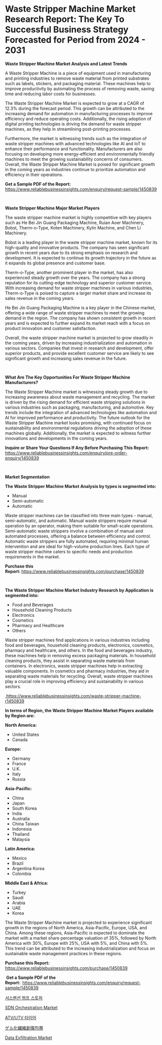 <p><h1>Waste Stripper Machine Market Research Report: The Key To Successful Business Strategy Forecasted for Period from 2024 - 2031</h1></p><p><strong>Waste Stripper Machine Market Analysis and Latest Trends</strong></p>
<p><p>A Waste Stripper Machine is a piece of equipment used in manufacturing and printing industries to remove waste material from printed substrates such as labels, stickers, and packaging material. These machines help to improve productivity by automating the process of removing waste, saving time and reducing labor costs for businesses.</p><p>The Waste Stripper Machine Market is expected to grow at a CAGR of 12.3% during the forecast period. This growth can be attributed to the increasing demand for automation in manufacturing processes to improve efficiency and reduce operating costs. Additionally, the rising adoption of digital printing technologies is driving the demand for waste stripper machines, as they help in streamlining post-printing processes.</p><p>Furthermore, the market is witnessing trends such as the integration of waste stripper machines with advanced technologies like AI and IoT to enhance their performance and functionality. Manufacturers are also focusing on developing more energy-efficient and environmentally friendly machines to meet the growing sustainability concerns of consumers. Overall, the Waste Stripper Machine Market is poised for significant growth in the coming years as industries continue to prioritize automation and efficiency in their operations.</p></p>
<p><strong>Get a Sample PDF of the Report:&nbsp;</strong> <a href="https://www.reliablebusinessinsights.com/enquiry/request-sample/1450839">https://www.reliablebusinessinsights.com/enquiry/request-sample/1450839</a></p>
<p>&nbsp;</p>
<p><strong>Waste Stripper Machine Major Market Players</strong></p>
<p><p>The waste stripper machine market is highly competitive with key players such as He Bei Jin Guang Packaging Machine, Ruian Aoer Machinery, Bobst, Therm-o-Type, Koten Machinery, Kylin Machine, and Chen Li Machinery. </p><p>Bobst is a leading player in the waste stripper machine market, known for its high-quality and innovative products. The company has seen significant growth in recent years due to its strong emphasis on research and development. It is expected to continue its growth trajectory in the future as it expands its global presence and customer base.</p><p>Therm-o-Type, another prominent player in the market, has also experienced steady growth over the years. The company has a strong reputation for its cutting-edge technology and superior customer service. With increasing demand for waste stripper machines in various industries, Therm-o-Type is poised to capture a larger market share and increase its sales revenue in the coming years.</p><p>He Bei Jin Guang Packaging Machine is a key player in the Chinese market, offering a wide range of waste stripper machines to meet the growing demand in the region. The company has shown consistent growth in recent years and is expected to further expand its market reach with a focus on product innovation and customer satisfaction.</p><p>Overall, the waste stripper machine market is projected to grow steadily in the coming years, driven by increasing industrialization and automation in various sectors. Companies that invest in research and development, offer superior products, and provide excellent customer service are likely to see significant growth and increasing sales revenue in the future.</p></p>
<p>&nbsp;</p>
<p><strong>What Are The Key Opportunities For Waste Stripper Machine Manufacturers?</strong></p>
<p><p>The Waste Stripper Machine market is witnessing steady growth due to increasing awareness about waste management and recycling. The market is driven by the rising demand for efficient waste stripping solutions in various industries such as packaging, manufacturing, and automotive. Key trends include the integration of advanced technologies like automation and AI for improved performance and productivity. The future outlook for the Waste Stripper Machine market looks promising, with continued focus on sustainability and environmental regulations driving the adoption of these machines globally. Additionally, the market is expected to witness further innovations and developments in the coming years.</p></p>
<p><strong>Inquire or Share Your Questions If Any Before Purchasing This Report:</strong> <a href="https://www.reliablebusinessinsights.com/enquiry/pre-order-enquiry/1450839">https://www.reliablebusinessinsights.com/enquiry/pre-order-enquiry/1450839</a></p>
<p>&nbsp;</p>
<p><strong>Market Segmentation</strong></p>
<p><strong>The Waste Stripper Machine Market Analysis by types is segmented into:</strong></p>
<p><ul><li>Manual</li><li>Semi-automatic</li><li>Automatic</li></ul></p>
<p><p>Waste stripper machines can be classified into three main types - manual, semi-automatic, and automatic. Manual waste strippers require manual operation by an operator, making them suitable for small-scale operations. Semi-automatic waste strippers involve a combination of manual and automated processes, offering a balance between efficiency and control. Automatic waste strippers are fully automated, requiring minimal human intervention and are ideal for high-volume production lines. Each type of waste stripper machine caters to specific needs and production requirements in the market.</p></p>
<p><strong>Purchase this Report:&nbsp;</strong><a href="https://www.reliablebusinessinsights.com/purchase/1450839">https://www.reliablebusinessinsights.com/purchase/1450839</a></p>
<p>&nbsp;</p>
<p><strong>The Waste Stripper Machine Market Industry Research by Application is segmented into:</strong></p>
<p><ul><li>Food and Beverages</li><li>Household Cleaning Products</li><li>Electronics</li><li>Cosmetics</li><li>Pharmacy and Healthcare</li><li>Others</li></ul></p>
<p><p>Waste stripper machines find applications in various industries including food and beverages, household cleaning products, electronics, cosmetics, pharmacy and healthcare, and others. In the food and beverages industry, these machines help in removing excess packaging materials. In household cleaning products, they assist in separating waste materials from containers. In electronics, waste stripper machines help in extracting valuable components. In cosmetics and pharmacy industries, they aid in separating waste materials for recycling. Overall, waste stripper machines play a crucial role in improving efficiency and sustainability in various sectors.</p></p>
<p><a href="https://www.reliablebusinessinsights.com/waste-stripper-machine-r1450839">&nbsp;https://www.reliablebusinessinsights.com/waste-stripper-machine-r1450839</a></p>
<p><strong>In terms of Region, the Waste Stripper Machine Market Players available by Region are:</strong></p>
<p>
    <p> <strong> North America: </strong>
        <ul>
            <li>United States</li>
            <li>Canada</li>
        </ul>
        </p> 
    <p> <strong> Europe: </strong>
        <ul>
            <li>Germany</li>
            <li>France</li>
            <li>U.K.</li>
            <li>Italy</li>
            <li>Russia</li>
        </ul>
        </p> 
    <p> <strong> Asia-Pacific: </strong>
        <ul>
            <li>China</li>
            <li>Japan</li>
            <li>South Korea</li>
            <li>India</li>
            <li>Australia</li>
            <li>China Taiwan</li>
            <li>Indonesia</li>
            <li>Thailand</li>
            <li>Malaysia</li>
        </ul>
        </p> 
    <p> <strong> Latin America: </strong>
        <ul>
            <li>Mexico</li>
            <li>Brazil</li>
            <li>Argentina Korea</li>
            <li>Colombia</li>
        </ul>
        </p> 
    <p> <strong> Middle East & Africa: </strong>
        <ul>
            <li>Turkey</li>
            <li>Saudi</li>
            <li>Arabia</li>
            <li>UAE</li>
            <li>Korea</li>
        </ul>
    </p>
    </p>
<p><p>The Waste Stripper Machine market is projected to experience significant growth in the regions of North America, Asia-Pacific, Europe, USA, and China. Among these regions, Asia-Pacific is expected to dominate the market with a market share percentage valuation of 35%, followed by North America with 30%, Europe with 25%, USA with 5%, and China with 5%. This trend can be attributed to the increasing industrialization and focus on sustainable waste management practices in these regions.</p></p>
<p><strong>Purchase this Report: </strong><a href="https://www.reliablebusinessinsights.com/purchase/1450839">https://www.reliablebusinessinsights.com/purchase/1450839</a></p>
<p>&nbsp;<strong>Get a Sample PDF of the Report:&nbsp;&nbsp;</strong><a href="https://www.reliablebusinessinsights.com/enquiry/request-sample/1450839">https://www.reliablebusinessinsights.com/enquiry/request-sample/1450839</a></p>
<p><strong></strong></p>
<p><p><a href="https://github.com/darrellockm3ytan895656/Market-Research-Report-List-2/blob/main/5728902165369.md">서스펜션 범프 스토퍼</a></p><p><a href="https://github.com/nafiafirdania/Market-Research-Report-List-1/blob/main/sdn-orchestration-market.md">SDN Orchestration Market</a></p><p><a href="https://github.com/EthaWolf/Market-Research-Report-List-1/blob/main/9368251165370.md">ATV/UTV 타이어</a></p><p><a href="https://github.com/bucuel854722/Market-Research-Report-List-2/blob/main/7936449154717.md">ゲル化繊維創傷包帯</a></p><p><a href="https://github.com/faisalayoob601/Market-Research-Report-List-1/blob/main/data-exfiltration-market.md">Data Exfiltration Market</a></p></p>